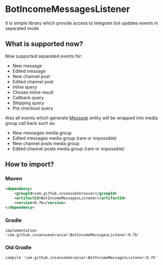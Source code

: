# BotIncomeMessagesListener

It is simple library which provide access to telegram bot
updates events in separated mode

## What is supported now?

Now supported separated events for:

* New message
* Edited message
* New channel post
* Edited channel post
* Inline query
* Chosen inline result
* Callback query
* Shipping query
* Pre checkout query

Also all events which generate [Message](https://core.telegram.org/bots/api#message) entity
will be wrapped into media group call back such as:

* New messages media group
* Edited messages media group (rare or impossible)
* New channel posts media group
* Edited channel posts media group (rare or impossible)

## How to import?

### Maven

```xml
<dependency>
    <groupId>com.github.insanusmokrassar</groupId>
    <artifactId>BotIncomeMessagesListener</artifactId>
    <version>0.7b</version>
</dependency>
```

### Gradle

```
implementation 'com.github.insanusmokrassar:BotIncomeMessagesListener:0.7b'
```

### Old Gradle

```
compile 'com.github.insanusmokrassar:BotIncomeMessagesListener:0.7b'
```
